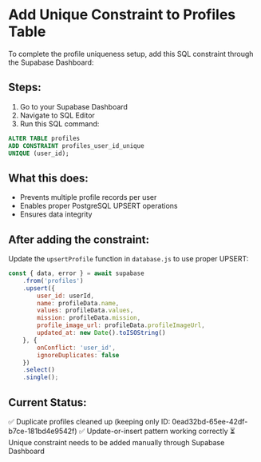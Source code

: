 # Add Unique Constraint to Profiles Table

To complete the profile uniqueness setup, add this SQL constraint through the Supabase Dashboard:

## Steps:
1. Go to your Supabase Dashboard
2. Navigate to SQL Editor
3. Run this SQL command:

```sql
ALTER TABLE profiles 
ADD CONSTRAINT profiles_user_id_unique 
UNIQUE (user_id);
```

## What this does:
- Prevents multiple profile records per user
- Enables proper PostgreSQL UPSERT operations
- Ensures data integrity

## After adding the constraint:
Update the `upsertProfile` function in `database.js` to use proper UPSERT:

```javascript
const { data, error } = await supabase
    .from('profiles')
    .upsert({
        user_id: userId,
        name: profileData.name,
        values: profileData.values,
        mission: profileData.mission,
        profile_image_url: profileData.profileImageUrl,
        updated_at: new Date().toISOString()
    }, {
        onConflict: 'user_id',
        ignoreDuplicates: false
    })
    .select()
    .single();
```

## Current Status:
✅ Duplicate profiles cleaned up (keeping only ID: 0ead32bd-65ee-42df-b7ce-181bd4e9542f)
✅ Update-or-insert pattern working correctly
⏳ Unique constraint needs to be added manually through Supabase Dashboard